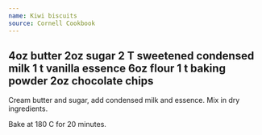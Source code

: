 ```yaml
---
name: Kiwi biscuits
source: Cornell Cookbook
---
```

4oz butter
2oz sugar
2 T sweetened condensed milk
1 t vanilla essence
6oz flour
1 t baking powder
2oz chocolate chips
---
Cream butter and sugar, add condensed milk and essence. Mix in dry ingredients.

Bake at 180 C for 20 minutes.

